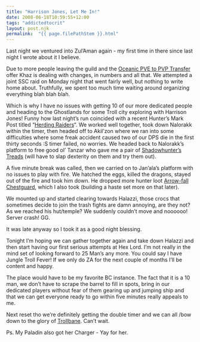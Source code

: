 ```yaml
---
title: "Harrison Jones, Let Me In!"
date: 2008-06-18T10:59:55+12:00
tags: "addictedtocrit"
layout: post.njk
permalink:  "{{ page.filePathStem }}.html"
---
```


Last night we ventured into Zul’Aman again - my first time in there since last night I wrote about it I believe.

Due to more people leaving the guild and the [Oceanic PVE to PVP Transfer](https://web.archive.org/web/20081014210135/http://www.wowinsider.com/2008/06/12/oceanic-alliance-characters-to-get-free-pve-to-pvp-transfers/) offer Khaz is dealing with changes, in numbers and all that. We  attempted a joint SSC raid on Monday night that went fairly well, but  nothing to write home about. Truthfully, we spent too much time waiting  around organizing everything blah blah blah.

Which is why I have no issues with getting 10 of our more dedicated  people and heading to the Ghostlands for some Troll city exploring with  Harrison Jones! Funny how last night’s run coincided with a recent  Hunter’s Mark Post titled “[Herding Raiders](https://web.archive.org/web/20081014210135/http://www.thehuntersmark.net/2008/06/16/herding-raiders/)“. We worked well together, took down Nalorakk within the timer, then  headed off to Akil’zon where we ran into some difficulties where some  freak accident caused two of our DPS die in the first thirty seconds :S  timer failed, no worries. We headed back to Nalorakk’s platform to free  good ol’ Tanzar who gave me a pair of [Shadowhunter’s Treads](https://web.archive.org/web/20081014210135/http://www.wowhead.com/?item=33805) (will have to slap dexterity on them and try them out).

A five minute break was called, then we carried on to Jan’ala’s  platform with no issues to play with fire. We hatched the eggs, killed  the dragons, stayed out of the fire and took him down. He dropped more  hunter loot [Arrow-fall Chestguard](https://web.archive.org/web/20081014210135/http://www.wowhead.com/?item=33328), which I also took (building a haste set more on that later).

We mounted up and started clearing towards Halazzi, those crocs that  sometimes decide to join the trash fights are damn annoying, are they  not? As we reached his hut/temple? We suddenly couldn’t move and  noooooo! Server crash! GG.

It was late anyway so I took it as a good night blessing.

Tonight I’m hoping we can gather together again and take down Halazzi and then start having our first serious attempts at Hex Lord. I’m not  really in the mind set of looking forward to 25 Man’s any more. You  could say I have Jungle Troll Fever! If we only do ZA for the next  couple of months I’ll be content and happy.

The place would have to be my favorite BC instance. The fact that it  is a 10 man, we don’t have to scrape the barrel to fill in spots, bring  in our dedicated players without fear of them gearing up and jumping  ship and that we can get everyone ready to go within five minutes really appeals to me.

Next reset tho we’re definitely getting the double timer and we can all /bow down to the glory of [Trollbane](https://web.archive.org/web/20081014210135/http://www.wowhead.com/?item=33492). Can’t wait.

Ps. My Paladin also got her Charger - Yay for her.